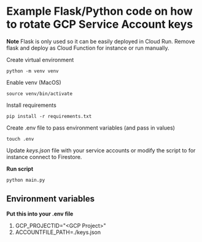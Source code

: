# Example Flask/Python code on how to rotate GCP Service Account keys
**Note**
Flask is only used so it can be easily deployed in Cloud Run. Remove flask and deploy as Cloud Function for instance or run manually.

Create virtual environment
```
python -m venv venv
```

Enable venv (MacOS)
```
source venv/bin/activate
```

Install requirements
```
pip install -r requirements.txt
```

Create .env file to pass environment variables (and pass in values)
```
touch .env
```
Update *keys.json* file with your service accounts or modify the script to for instance connect to Firestore.

**Run script**
```
python main.py
```

## Environment variables
**Put this into your .env file**
1. GCP_PROJECTID="\<GCP Project\>"
2. ACCOUNTFILE_PATH=./keys.json
